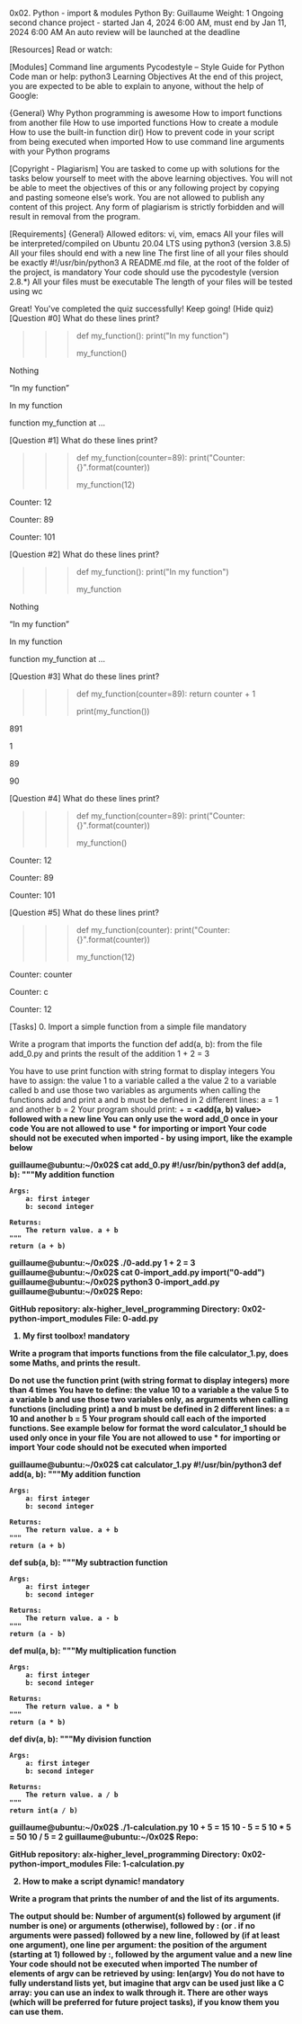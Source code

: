 0x02. Python - import & modules
Python
 By: Guillaume
 Weight: 1
 Ongoing second chance project - started Jan 4, 2024 6:00 AM, must end by Jan 11, 2024 6:00 AM
 An auto review will be launched at the deadline

[Resources]
Read or watch:

[Modules]
Command line arguments
Pycodestyle – Style Guide for Python Code
man or help:
python3
Learning Objectives
At the end of this project, you are expected to be able to explain to anyone, without the help of Google:

{General}
Why Python programming is awesome
How to import functions from another file
How to use imported functions
How to create a module
How to use the built-in function dir()
How to prevent code in your script from being executed when imported
How to use command line arguments with your Python programs

[Copyright - Plagiarism]
You are tasked to come up with solutions for the tasks below yourself to meet with the above learning objectives.
You will not be able to meet the objectives of this or any following project by copying and pasting someone else’s work.
You are not allowed to publish any content of this project.
Any form of plagiarism is strictly forbidden and will result in removal from the program.

[Requirements]
{General}
Allowed editors: vi, vim, emacs
All your files will be interpreted/compiled on Ubuntu 20.04 LTS using python3 (version 3.8.5)
All your files should end with a new line
The first line of all your files should be exactly #!/usr/bin/python3
A README.md file, at the root of the folder of the project, is mandatory
Your code should use the pycodestyle (version 2.8.*)
All your files must be executable
The length of your files will be tested using wc

Great! You've completed the quiz successfully! Keep going! (Hide quiz)
[Question #0]
What do these lines print?

>>> def my_function():
>>>     print("In my function")
>>> 
>>> my_function()

Nothing


“In my function”


In my function


function my_function at …

[Question #1]
What do these lines print?

>>> def my_function(counter=89):
>>>     print("Counter: {}".format(counter))
>>> 
>>> my_function(12)

Counter: 12


Counter: 89


Counter: 101

[Question #2]
What do these lines print?

>>> def my_function():
>>>     print("In my function")
>>> 
>>> my_function

Nothing


“In my function”


In my function


function my_function at …

[Question #3]
What do these lines print?

>>> def my_function(counter=89):
>>>     return counter + 1
>>> 
>>> print(my_function())

891


1


89


90

[Question #4]
What do these lines print?

>>> def my_function(counter=89):
>>>     print("Counter: {}".format(counter))
>>> 
>>> my_function()

Counter: 12


Counter: 89


Counter: 101

[Question #5]
What do these lines print?

>>> def my_function(counter):
>>>     print("Counter: {}".format(counter))
>>> 
>>> my_function(12)

Counter: counter


Counter: c


Counter: 12

[Tasks]
0. Import a simple function from a simple file
mandatory

Write a program that imports the function def add(a, b): from the file add_0.py and prints the result of the addition 1 + 2 = 3

You have to use print function with string format to display integers
You have to assign:
the value 1 to a variable called a
the value 2 to a variable called b
and use those two variables as arguments when calling the functions add and print
a and b must be defined in 2 different lines: a = 1 and another b = 2
Your program should print: <a value> + <b value> = <add(a, b) value> followed with a new line
You can only use the word add_0 once in your code
You are not allowed to use * for importing or __import__
Your code should not be executed when imported - by using __import__, like the example below

guillaume@ubuntu:~/0x02$ cat add_0.py
#!/usr/bin/python3
def add(a, b):
    """My addition function

    Args:
        a: first integer
        b: second integer

    Returns:
        The return value. a + b
    """
    return (a + b)

guillaume@ubuntu:~/0x02$ ./0-add.py
1 + 2 = 3
guillaume@ubuntu:~/0x02$ cat 0-import_add.py
__import__("0-add")
guillaume@ubuntu:~/0x02$ python3 0-import_add.py 
guillaume@ubuntu:~/0x02$ 
Repo:

GitHub repository: alx-higher_level_programming
Directory: 0x02-python-import_modules
File: 0-add.py

1. My first toolbox!
mandatory

Write a program that imports functions from the file calculator_1.py, does some Maths, and prints the result.

Do not use the function print (with string format to display integers) more than 4 times
You have to define:
the value 10 to a variable a
the value 5 to a variable b
and use those two variables only, as arguments when calling functions (including print)
a and b must be defined in 2 different lines: a = 10 and another b = 5
Your program should call each of the imported functions. See example below for format
the word calculator_1 should be used only once in your file
You are not allowed to use * for importing or __import__
Your code should not be executed when imported

guillaume@ubuntu:~/0x02$ cat calculator_1.py
#!/usr/bin/python3
def add(a, b):
    """My addition function

    Args:
        a: first integer
        b: second integer

    Returns:
        The return value. a + b
    """
    return (a + b)


def sub(a, b):
    """My subtraction function

    Args:
        a: first integer
        b: second integer

    Returns:
        The return value. a - b
    """
    return (a - b)


def mul(a, b):
    """My multiplication function

    Args:
        a: first integer
        b: second integer

    Returns:
        The return value. a * b
    """
    return (a * b)


def div(a, b):
    """My division function

    Args:
        a: first integer
        b: second integer

    Returns:
        The return value. a / b
    """
    return int(a / b)

guillaume@ubuntu:~/0x02$ ./1-calculation.py
10 + 5 = 15
10 - 5 = 5
10 * 5 = 50
10 / 5 = 2
guillaume@ubuntu:~/0x02$
Repo:

GitHub repository: alx-higher_level_programming
Directory: 0x02-python-import_modules
File: 1-calculation.py

2. How to make a script dynamic!
mandatory

Write a program that prints the number of and the list of its arguments.

The output should be:
Number of argument(s) followed by argument (if number is one) or arguments (otherwise), followed by
: (or . if no arguments were passed) followed by
a new line, followed by (if at least one argument),
one line per argument:
the position of the argument (starting at 1) followed by :, followed by the argument value and a new line
Your code should not be executed when imported
The number of elements of argv can be retrieved by using: len(argv)
You do not have to fully understand lists yet, but imagine that argv can be used just like a C array: you can use an index to walk through it.
 There are other ways (which will be preferred for future project tasks), if you know them you can use them.

